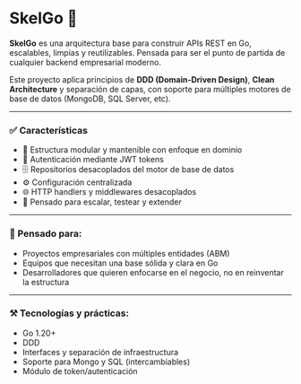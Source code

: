 # SkelGo 🦴

**SkelGo** es una arquitectura base para construir APIs REST en Go, escalables, limpias y reutilizables. Pensada para ser el punto de partida de cualquier backend empresarial moderno.

Este proyecto aplica principios de **DDD (Domain-Driven Design)**, **Clean Architecture** y separación de capas, con soporte para múltiples motores de base de datos (MongoDB, SQL Server, etc).

---

### ✅ Características

- 🧠 Estructura modular y mantenible con enfoque en dominio
- 🔐 Autenticación mediante JWT tokens
- 🗄️ Repositorios desacoplados del motor de base de datos
- ⚙️ Configuración centralizada
- 🌐 HTTP handlers y middlewares desacoplados
- 🚀 Pensado para escalar, testear y extender

---

### 🎯 Pensado para:
- Proyectos empresariales con múltiples entidades (ABM)
- Equipos que necesitan una base sólida y clara en Go
- Desarrolladores que quieren enfocarse en el negocio, no en reinventar la estructura

---

### ⚒️ Tecnologías y prácticas:
- Go 1.20+
- DDD
- Interfaces y separación de infraestructura
- Soporte para Mongo y SQL (intercambiables)
- Módulo de token/autenticación
